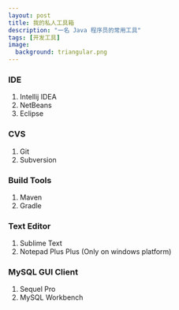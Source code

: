 ```yaml
---
layout: post
title: 我的私人工具箱
description: "一名 Java 程序员的常用工具"
tags: [开发工具]
image:
  background: triangular.png
---
```


### IDE
1. Intellij IDEA
2. NetBeans
3. Eclipse

### CVS
1. Git
2. Subversion

### Build Tools
1. Maven
2. Gradle 

### Text Editor
1. Sublime Text
2. Notepad Plus Plus (Only on windows platform)

### MySQL GUI Client
1. Sequel Pro
2. MySQL Workbench

